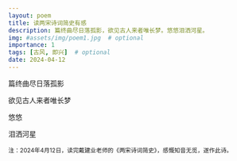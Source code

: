 ```yaml
---
layout: poem
title: 读两宋诗词简史有感
description: 篇终曲尽日落孤影，欲见古人来者唯长梦。悠悠泪洒河星。
img: #assets/img/poem1.jpg  # optional
importance: 1
tags: [古风, 即兴]  # optional
date: 2024-04-12
--- 
```


篇终曲尽日落孤影

欲见古人来者唯长梦

悠悠

泪洒河星

<small>
注：2024年4月12日，读完戴建业老师的《两宋诗词简史》，感慨知音无觅，遂作此诗。
</small>
